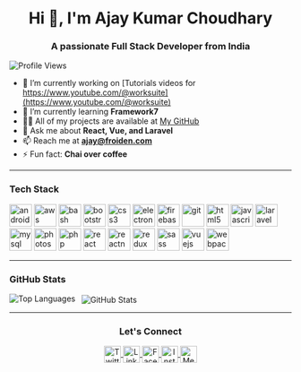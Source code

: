 <h1 align="center">Hi 👋, I'm Ajay Kumar Choudhary</h1>
<h3 align="center">A passionate Full Stack Developer from India</h3>

<p align="left">
  <img src="https://komarev.com/ghpvc/?username=ajayfroiden" alt="Profile Views" />
</p>

- 🔭 I’m currently working on [Tutorials videos for https://www.youtube.com/@worksuite](https://www.youtube.com/@worksuite)
- 🌱 I’m currently learning **Framework7**
- 👨‍💻 All of my projects are available at [My GitHub](https://github.com/ajayfroiden)
- 💬 Ask me about **React, Vue, and Laravel**
- 📫 Reach me at **ajay@froiden.com**
- ⚡ Fun fact: **Chai over coffee**

---

<h3 align="left">Tech Stack</h3>
<p align="left">
  <img src="https://www.vectorlogo.zone/logos/android/android-icon.svg" alt="android" width="40" height="40"/>
  <img src="https://www.vectorlogo.zone/logos/amazon_aws/amazon_aws-icon.svg" alt="aws" width="40" height="40"/>
  <img src="https://www.vectorlogo.zone/logos/gnu_bash/gnu_bash-icon.svg" alt="bash" width="40" height="40"/>
  <img src="https://cdn.jsdelivr.net/npm/devicon/icons/bootstrap/bootstrap-plain.svg" alt="bootstrap" width="40" height="40"/>
  <img src="https://cdn.jsdelivr.net/npm/devicon/icons/css3/css3-original-wordmark.svg" alt="css3" width="40" height="40"/>
  <img src="https://cdn.jsdelivr.net/npm/devicon/icons/electron/electron-original.svg" alt="electron" width="40" height="40"/>
  <img src="https://www.vectorlogo.zone/logos/firebase/firebase-icon.svg" alt="firebase" width="40" height="40"/>
  <img src="https://www.vectorlogo.zone/logos/git-scm/git-scm-icon.svg" alt="git" width="40" height="40"/>
  <img src="https://cdn.jsdelivr.net/npm/devicon/icons/html5/html5-original-wordmark.svg" alt="html5" width="40" height="40"/>
  <img src="https://cdn.jsdelivr.net/npm/devicon/icons/javascript/javascript-original.svg" alt="javascript" width="40" height="40"/>
  <img src="https://cdn.jsdelivr.net/npm/devicon/icons/laravel/laravel-plain-wordmark.svg" alt="laravel" width="40" height="40"/>
  <img src="https://cdn.jsdelivr.net/npm/devicon/icons/mysql/mysql-original-wordmark.svg" alt="mysql" width="40" height="40"/>
  <img src="https://cdn.jsdelivr.net/npm/devicon/icons/photoshop/photoshop-plain.svg" alt="photoshop" width="40" height="40"/>
  <img src="https://cdn.jsdelivr.net/npm/devicon/icons/php/php-original.svg" alt="php" width="40" height="40"/>
  <img src="https://cdn.jsdelivr.net/npm/devicon/icons/react/react-original-wordmark.svg" alt="react" width="40" height="40"/>
  <img src="https://reactnative.dev/img/header_logo.svg" alt="reactnative" width="40" height="40"/>
  <img src="https://cdn.jsdelivr.net/npm/devicon/icons/redux/redux-original.svg" alt="redux" width="40" height="40"/>
  <img src="https://cdn.jsdelivr.net/npm/devicon/icons/sass/sass-original.svg" alt="sass" width="40" height="40"/>
  <img src="https://cdn.jsdelivr.net/npm/devicon/icons/vuejs/vuejs-original-wordmark.svg" alt="vuejs" width="40" height="40"/>
  <img src="https://cdn.jsdelivr.net/npm/devicon/icons/webpack/webpack-original.svg" alt="webpack" width="40" height="40"/>
</p>

---

<h3 align="left">GitHub Stats</h3>
<p>
  <img align="left" src="https://github-readme-stats.vercel.app/api/top-langs/?username=ajayfroiden&layout=compact&hide=html" alt="Top Languages" />
</p>
<p>&nbsp;
  <img align="center" src="https://github-readme-stats.vercel.app/api?username=ajayfroiden&show_icons=true" alt="GitHub Stats" />
</p>

---

<h3 align="center">Let's Connect</h3>
<p align="center">
  <a href="https://twitter.com/ajay138" target="_blank">
    <img align="center" src="https://cdn.jsdelivr.net/npm/simple-icons@3.0.1/icons/twitter.svg" alt="Twitter" height="30" width="30" />
  </a>
  <a href="https://linkedin.com/in/ajay-kumar-choudhary-26205219" target="_blank">
    <img align="center" src="https://cdn.jsdelivr.net/npm/simple-icons@3.0.1/icons/linkedin.svg" alt="LinkedIn" height="30" width="30" />
  </a>
  <a href="https://fb.com/ajaykaaab" target="_blank">
    <img align="center" src="https://cdn.jsdelivr.net/npm/simple-icons@3.0.1/icons/facebook.svg" alt="Facebook" height="30" width="30" />
  </a>
  <a href="https://instagram.com/ajayfroiden" target="_blank">
    <img align="center" src="https://cdn.jsdelivr.net/npm/simple-icons@3.0.1/icons/instagram.svg" alt="Instagram" height="30" width="30" />
  </a>
  <a href="https://medium.com/@ajay.froiden" target="_blank">
    <img align="center" src="https://cdn.jsdelivr.net/npm/simple-icons@3.0.1/icons/medium.svg" alt="Medium" height="30" width="30" />
  </a>
</p>
